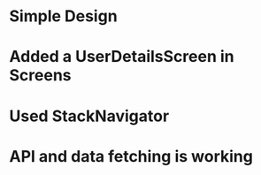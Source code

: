  # Simple Design 

 # Added a UserDetailsScreen in Screens

 # Used StackNavigator

 # API and data fetching is working 

